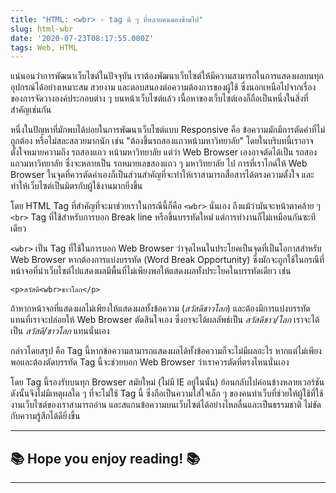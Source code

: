 ```yaml
---
title: "HTML: <wbr> - tag ดี ๆ ที่หลายคนมองข้ามไป"
slug: html-wbr
date: '2020-07-23T08:17:55.000Z'
tags: Web, HTML
---
```


แน่นอนว่าการพัฒนาเว็บไซต์ในปัจจุบัน เราต้องพัฒนาเว็บไซต์ให้มีความสามารถในการแสดงผลบนทุกอุปกรณ์ได้อย่างเหมาะสม สวยงาม และตอบสนองต่อความต้องการของผู้ใช้ ซึ่งนอกเหนือไปจากเรื่องของการจัดวางองค์ประกอบต่าง ๆ บนหน้าเว็บไซต์แล้ว เนื้อหาของเว็บไซต์เองก็ถือเป็นหนึ่งในสิ่งที่สำคัญเช่นกัน

หนึ่งในปัญหาที่มักพบได้บ่อยในการพัฒนาเว็บไซต์แบบ Responsive คือ ข้อความมักมีการตัดคำที่ไม่ถูกต้อง หรือไม่สละสลวยมากนัก เช่น "ต้องขึ้นรถสองแถวหน้ามหาวิทยาลัย" โดยในบริบทนี้เราอาจตั้งใจหมายความถึง รถสองแถว หน้ามหาวิทยาลัย แต่ว่า Web Browser เองอาจตัดได้เป็น รถสอง แถวมหาวิทยาลัย ซึ่งจะหลายเป็น รถหมายเลขสองแถว ๆ มหาวิทยาลัย ไป การที่เราไกด์ให้ Web Browser ในจุดที่ควรตัดคำเองก็เป็นส่วนสำคัญที่จะทำให้เราสามารถสื่อสารได้ตรงความตั้งใจ และทำให้เว็บไซต์เป็นมิตรกับผู้ใช้งานมากยิ่งขึ้น

โดย HTML Tag ที่สำคัญที่จะมาช่วยเราในกรณีนี้ก็คือ `<wbr>` นั่นเอง ถึงแม้ว่ามันจะหน้าตาคล้าย ๆ `<br>` Tag ที่ใช้สำหรับการบอก Break line หรือขึ้นบรรทัดใหม่ แต่การทำงานก็ไม่เหมือนกันซะทีเดียว

`<wbr>` เป็น Tag ที่ใช้ในการบอก Web Browser ว่าจุดไหนในประโยคเป็นจุดที่เป็นโอกาสสำหรับ Web Browser หากต้องการแบ่งบรรทัด (Word Break Opportunity) ซึ่งมักจะถูกใช้ในกรณีที่หน้าจอที่นำเว็บไซต์ไปแสดงผลมีพื้นที่ไม่เพียงพอให้แสดงผลทั้งประโยคในบรรทัดเดียว เช่น

    <p>สวัสดี<wbr>ชาวโลก</p>

ถ้าหากหน้าจอที่แสดงผลไม่เพียงให้แสดงผลทั้งข้อความ (*สวัสดีชาวโลก*) และต้องมีการแบ่งบรรทัด แทนที่เราจะปล่อยให้ Web Browser ตัดสินใจเอง ซึ่งอาจะได้ผลลัพธ์เป็น *สวัสดีชาว/โลก* เราจะได้เป็น *สวัสดี/ชาวโลก* แทนนั่นเอง

กล่าวโดยสรุป คือ Tag นี้หากข้อความสามารถแสดงผลได้ทั้งข้อความก็จะไม่มีผลอะไร หากแต่ไม่เพียงพอและต้องตัดบรรทัด Tag นี้จะช่วยบอก Web Browser ว่าเราควรตัดที่ตรงไหนนั่นเอง

โดย Tag นี้รองรับบนทุก Browser สมัยใหม่ (ไม่มี IE อยู่ในนั้น) ย้อนกลับไปค่อนข้างหลายเวอร์ชัน ดังนั้นจึงไม่มีเหตุผลใด ๆ ที่จะไม่ใช้ Tag นี้ ซึ่งถือเป็นความใส่ใจเล็ก ๆ ของคนทำเว็บที่ช่วยให้ผู้ใช้ที่ใช้งานเว็บไซต์ของเราสามารถอ่าน และสแกนข้อความบนเว็บไซต์ได้อย่างไหลลื่นและเป็นธรรมชาติ ไม่ขัดกับความรู้สึกได้ดียิ่งขึ้น

---

## **📚 Hope you enjoy reading! 📚**

---
